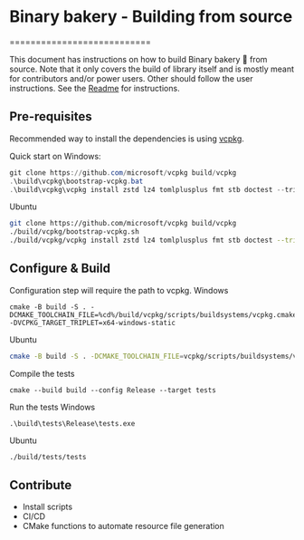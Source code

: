 # Binary bakery - Building from source
===========================

This document has instructions on how to build Binary bakery :cookie: from source. Note that it only covers the build of library itself and is mostly meant for contributors and/or power users.
Other should follow the user instructions. See the [Readme](readme.md) for instructions.

## Pre-requisites

Recommended way to install the dependencies is using [vcpkg](https://vcpkg.io/en/index.html).

Quick start on Windows:
```powershell
git clone https://github.com/microsoft/vcpkg build/vcpkg
.\build\vcpkg\bootstrap-vcpkg.bat
.\build\vcpkg\vcpkg install zstd lz4 tomlplusplus fmt stb doctest --triplet=x64-windows-static
```

Ubuntu
```bash
git clone https://github.com/microsoft/vcpkg build/vcpkg
./build/vcpkg/bootstrap-vcpkg.sh
./build/vcpkg/vcpkg install zstd lz4 tomlplusplus fmt stb doctest --triplet=x64-linux
```

## Configure \& Build

Configuration step will require the path to vcpkg.
Windows
```console
cmake -B build -S . -DCMAKE_TOOLCHAIN_FILE=%cd%/build/vcpkg/scripts/buildsystems/vcpkg.cmake -DVCPKG_TARGET_TRIPLET=x64-windows-static
```

Ubuntu
```bash
cmake -B build -S . -DCMAKE_TOOLCHAIN_FILE=vcpkg/scripts/buildsystems/vcpkg.cmake -DVCPKG_TARGET_TRIPLET=x64-linux
```

Compile the tests
```console
cmake --build build --config Release --target tests
```

Run the tests
Windows
```console
.\build\tests\Release\tests.exe
```
Ubuntu
```bash
./build/tests/tests
```

## Contribute
- Install scripts
- CI/CD
- CMake functions to automate resource file generation